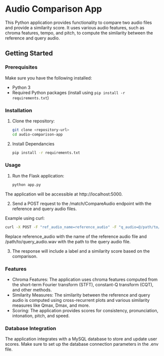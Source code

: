 # Audio Comparison App

This Python application provides functionality to compare two audio files and provide a similarity score. It uses various audio features, such as chroma features, tempo, and pitch, to compute the similarity between the reference and query audio.

## Getting Started

### Prerequisites

Make sure you have the following installed:

- Python 3
- Required Python packages (install using `pip install -r requirements.txt`)

### Installation

1. Clone the repository:

   ```bash
   git clone <repository-url>
   cd audio-comparison-app
    ```
2. Install Dependancies

   ```bash
   pip install -r requirements.txt
   ```
### Usage
1. Run the Flask application:
   
   ```bash
   python app.py
   ```
The application will be accessible at http://localhost:5000.

2. Send a POST request to the /match/CompareAudio endpoint with the reference and query audio files.

Example using curl:
   
   ```bash
   curl -X POST -F "ref_audio_name=reference_audio" -F "q_audio=@/path/to/query_audio.wav" -F "uid=123" http://localhost:5000/match/CompareAudio
   ```
Replace reference_audio with the name of the reference audio file and /path/to/query_audio.wav with the path to the query audio file.

3. The response will include a label and a similarity score based on the comparison.

### Features
- Chroma Features: The application uses chroma features computed from the short-term Fourier transform (STFT), constant-Q transform (CQT), and other methods.
- Similarity Measures: The similarity between the reference and query audio is computed using cross-recurrent plots and various similarity measures like Qmax, Dmax, and more.
- Scoring: The application provides scores for consistency, pronunciation, intonation, pitch, and speed.

### Database Integration
The application integrates with a MySQL database to store and update user scores. Make sure to set up the database connection parameters in the .env file.
